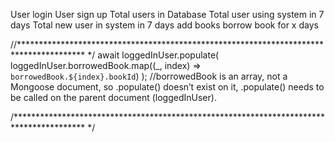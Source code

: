 User login 
User sign up 
Total users in Database
Total user using system in 7 days
Total new user in system in 7 days
add books
borrow book for x days




//*************************************************************************************** */
        await loggedInUser.populate(
            loggedInUser.borrowedBook.map((_, index) => `borrowedBook.${index}.bookId`)
          ); //borrowedBook is an array, not a Mongoose document, so .populate() doesn’t exist on it, .populate() needs to be called on the parent document (loggedInUser).
        
/**************************************************************************************** */ 